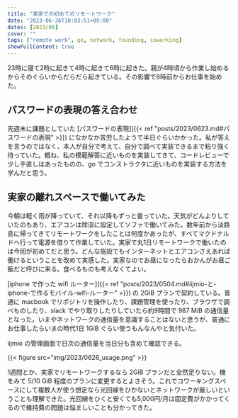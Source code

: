 ```yaml
---
title: "実家での初めてのリモートワーク"
date: "2023-06-26T10:03:51+09:00"
dates: [2023/06]
cover: ""
tags: ["remote work", go, network, founding, coworking]
showFullContent: true
---
```


23時に寝て2時に起きて4時に起きて6時に起きた。親が4時頃から作業し始めるからそのぐらいからだらだら起きている。その影響で8時前からお仕事を始めた。

## パスワードの表現の答え合わせ

先週末に課題としていた [パスワードの表現]({{< ref "posts/2023/0623.md#パスワードの表現" >}}) になかなか苦労したようで半日ぐらいかかった。私が答えを言うのではなく、本人が自分で考えて、自分で調べて実装できるまで粘り強く待っていた。概ね、私の模範解答に近いものを実装してきて、コードレビューで少し手直しはあったものの、go でコンストラクタに近いものを実装する方法を学んだと思う。

## 実家の離れスペースで働いてみた

今朝は軽く雨が降っていて、それ以降もずっと曇っていた。天気がどんよりしていたのもあり、エアコンは除湿に設定してソファで働いてみた。数年前から淡路島に帰ってきてリモートワークをしたことは何度かあったが、すべてマクドナルドへ行って電源を借りて作業していた。実家で丸1日リモートワークで働いたのは今回が初めてだと思う。どんな施設でもインターネットとエアコンさえあれば働けるということを改めて実感した。実家なのでお昼になったらおかんがお昼ご飯だと呼びに来る。食べるものも考えなくてよい。

[iphone で作った wifi ルーター]({{< ref "posts/2023/0504.md#iijmio-と-iphone-で作るモバイル-wifi-ルーター" >}}) の 2GiB プランで契約している。普通に macbook でリポジトリを操作したり、課題管理を使ったり、ブラウザで調べものしたり、slack でやり取りしたりしていたら約9時間で 987 MiB の通信量となった。いまやネットワークの通信量を意識することはないと思うが、普通にお仕事したらいまの時代1日 1GiB ぐらい使うもんなんやと気付いた。

iijmio の管理画面で日次の通信量を当日分も含めて確認できる。

{{< figure src="img/2023/0626_usage.png" >}}

1週間とか、実家でリモートワークするなら 2GiB プランだと全然足りない。機をみて 5/10 GiB 程度のプランに変更するとよさそう。これでコワーキングスペースにして複数人が使う想定なら光回線をひかないとネットワークが厳しいということも理解できた。光回線をひくと安くても5,000円/月は固定費がかかってくるので維持費の問題は悩ましいことも分かってきた。
